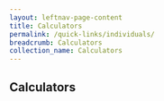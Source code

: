 ```yaml
---
layout: leftnav-page-content
title: Calculators
permalink: /quick-links/individuals/
breadcrumb: Calculators
collection_name: Calculators
---
```


## Calculators
